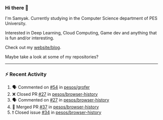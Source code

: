 ### Hi there 👋

I'm Samyak. Currently studying in the Computer Science department of PES University.

Interested in Deep Learning, Cloud Computing, Game dev and anything that is fun and/or interesting.

Check out my [website/blog](https://samyak2.github.io/).

Maybe take a look at some of my repositories?

---

### :zap: Recent Activity

<!--START_SECTION:activity-->
1. 🗣 Commented on [#54](https://github.com/pesos/grofer/issues/54) in [pesos/grofer](https://github.com/pesos/grofer)
2. ❌ Closed PR [#27](https://github.com/pesos/browser-history/pull/27) in [pesos/browser-history](https://github.com/pesos/browser-history)
3. 🗣 Commented on [#27](https://github.com/pesos/browser-history/issues/27) in [pesos/browser-history](https://github.com/pesos/browser-history)
4. 🎉 Merged PR [#37](https://github.com/pesos/browser-history/pull/37) in [pesos/browser-history](https://github.com/pesos/browser-history)
5. ❗️ Closed issue [#34](https://github.com/pesos/browser-history/issues/34) in [pesos/browser-history](https://github.com/pesos/browser-history)
<!--END_SECTION:activity-->

